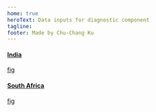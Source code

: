 ```yaml
---
home: true
heroText: Data inputs for diagnostic component
tagline: 
footer: Made by Chu-Chang Ku
---
```



<div class="container">
    <div class="row">
        <div class="col-md-6">
            <div class="card">
            <a href="/india/">
                <div class="card-body">
                    <h4 class="card-title">India</h4>
                    <p class="card-text">fig</p>
                </div>
            </a>
            </div>
        </div>
        <div class="col-md-6">
            <div class="card">
            <a href="/rsa/">
                <div class="card-body">
                    <h4 class="card-title">South Africa</h4>
                    <p class="card-text">fig</p>
                </div>
            </a>
            </div>
        </div>
    </div>
</div>



